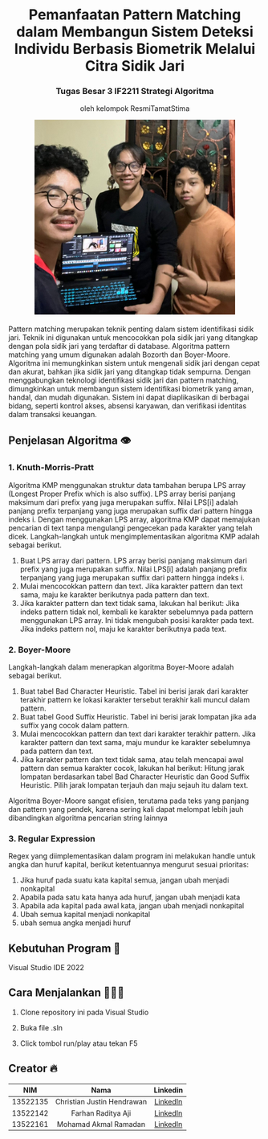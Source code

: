 <div align="center">
    <h1>Pemanfaatan Pattern Matching dalam Membangun Sistem Deteksi Individu Berbasis
 Biometrik Melalui Citra Sidik Jari</h1>
    <h3>Tugas Besar 3 IF2211 Strategi Algoritma</h3>
    <p>oleh kelompok ResmiTamatStima</p>
    
<img src="./src/Images/logokelompok.jpg" alt="Example screenshot" width="400"/>
    <br/>
    <br/>
</div>
Pattern matching merupakan teknik penting dalam sistem identifikasi sidik jari. Teknik ini digunakan untuk mencocokkan pola sidik jari yang ditangkap dengan pola sidik jari yang terdaftar di database. Algoritma pattern matching yang umum digunakan adalah Bozorth dan Boyer-Moore. Algoritma ini memungkinkan sistem untuk mengenali sidik jari dengan cepat dan akurat, bahkan jika sidik jari yang ditangkap tidak sempurna.
Dengan menggabungkan teknologi identifikasi sidik jari dan pattern matching, dimungkinkan untuk membangun sistem identifikasi biometrik yang aman, handal, dan mudah digunakan. Sistem ini dapat diaplikasikan di berbagai bidang, seperti kontrol akses, absensi karyawan, dan verifikasi identitas dalam transaksi keuangan. 

## Penjelasan Algoritma 👁️
### 1. Knuth-Morris-Pratt
Algoritma KMP menggunakan struktur data tambahan berupa LPS array (Longest Proper Prefix which is also suffix). LPS array berisi panjang maksimum dari prefix yang juga merupakan suffix. Nilai LPS[i] adalah panjang prefix terpanjang yang juga merupakan suffix dari pattern hingga indeks i. Dengan menggunakan LPS array, algoritma KMP dapat memajukan pencarian di text tanpa mengulangi pengecekan pada karakter yang telah dicek. Langkah-langkah untuk mengimplementasikan algoritma KMP adalah sebagai berikut.
1. Buat LPS array dari pattern. LPS array berisi panjang maksimum dari prefix yang juga merupakan suffix. Nilai LPS[i] adalah panjang prefix terpanjang yang juga merupakan suffix dari pattern hingga indeks i.
2. Mulai mencocokkan pattern dan text. Jika karakter pattern dan text sama, maju ke karakter berikutnya pada pattern dan text.
3. Jika karakter pattern dan text tidak sama, lakukan hal berikut:
   Jika indeks pattern tidak nol, kembali ke karakter sebelumnya pada pattern menggunakan LPS array. Ini tidak mengubah posisi karakter pada text.
   Jika indeks pattern nol, maju ke karakter berikutnya pada text.

### 2. Boyer-Moore
Langkah-langkah dalam menerapkan algoritma Boyer-Moore adalah sebagai berikut.
1. Buat tabel Bad Character Heuristic. Tabel ini berisi jarak dari karakter terakhir pattern ke lokasi karakter tersebut terakhir kali muncul dalam pattern.
2. Buat tabel Good Suffix Heuristic. Tabel ini berisi jarak lompatan jika ada suffix yang cocok dalam pattern.
3. Mulai mencocokkan pattern dan text dari karakter terakhir pattern. Jika karakter pattern dan text sama, maju mundur ke karakter sebelumnya pada pattern dan text.
4. Jika karakter pattern dan text tidak sama, atau telah mencapai awal pattern dan semua karakter cocok, lakukan hal berikut:
Hitung jarak lompatan berdasarkan tabel Bad Character Heuristic dan Good Suffix Heuristic.
Pilih jarak lompatan terjauh dan maju sejauh itu dalam text.

Algoritma Boyer-Moore sangat efisien, terutama pada teks yang panjang dan pattern yang pendek, karena sering kali dapat melompat lebih jauh dibandingkan algoritma pencarian string lainnya

### 3. Regular Expression
Regex yang diimplementasikan dalam program ini melakukan handle untuk angka dan huruf kapital, berikut ketentuannya mengurut sesuai prioritas:
1. Jika huruf pada suatu kata kapital semua, jangan ubah menjadi nonkapital
2. Apabila pada satu kata hanya ada huruf, jangan ubah menjadi kata
3. Apabila ada kapital pada awal kata, jangan ubah menjadi nonkapital
4. Ubah semua kapital menjadi nonkapital
5. ubah semua angka menjadi huruf

## Kebutuhan Program 🔨
Visual Studio IDE 2022

## Cara Menjalankan 🏃🏾‍♂️

1. Clone repository ini pada Visual Studio

2. Buka file .sln

3. Click tombol run/play atau tekan F5

## Creator 🔥
| NIM | Nama | Linkedin |
| :---: | :---: | :---: |
| 13522135 | Christian Justin Hendrawan | [LinkedIn](https://www.linkedin.com/in/christian-justin-388aab253/) |
| 13522142 | Farhan Raditya Aji | [LinkedIn](https://www.linkedin.com/in/farhan-raditya-b807272a0/) |
| 13522161 | Mohamad Akmal Ramadan | [LinkedIn](https://www.linkedin.com/in/akmalrmn/) |
